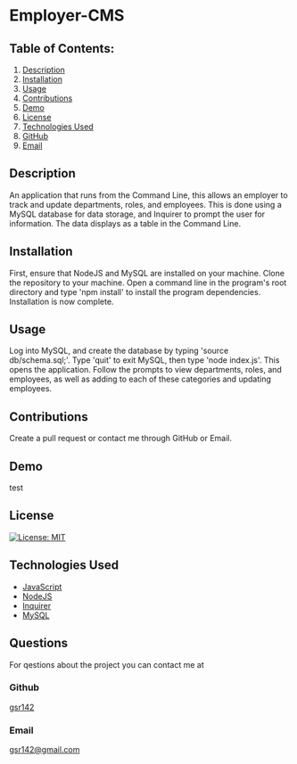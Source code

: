 # Employer-CMS

## Table of Contents:
1. [Description](#description)
2. [Installation](#installation)
3. [Usage](#usage)
4. [Contributions](#contributions)
5. [Demo](#demo)
6. [License](#license)
7. [Technologies Used](#technology)
8. [GitHub](#github)
9. [Email](#email)
  
  
## Description
An application that runs from the Command Line, this allows an employer to track and update departments, roles, and employees. This is done using a MySQL database for data storage, and Inquirer to prompt the user for information. The data displays as a table in the Command Line.

## Installation
First, ensure that NodeJS and MySQL are installed on your machine. Clone the repository to your machine. Open a command line in the program's root directory and type 'npm install' to install the program dependencies. Installation is now complete.

## Usage
Log into MySQL, and create the database by typing 'source db/schema.sql;'. Type 'quit' to exit MySQL, then type 'node index.js'. This opens the application. Follow the prompts to view departments, roles, and employees, as well as adding to each of these categories and updating employees.

## Contributions
Create a pull request or contact me through GitHub or Email.

## Demo
test

## License
 [![License: MIT](https://img.shields.io/badge/License-MIT-yellow.svg)](https://opensource.org/licenses/MIT)

## Technologies Used
* [JavaScript](https://developer.mozilla.org/en-US/docs/Web/JavaScript)
* [NodeJS](https://nodejs.org/en)
* [Inquirer](https://www.npmjs.com/package/inquirerm)
* [MySQL](https://www.mysql.com/)

## Questions
For qestions about the project you can contact me at

### Github
[gsr142](https://github.com/gsr142)

### Email
[gsr142@gmail.com](gsr142@gmail.com)